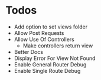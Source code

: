 # Todos
* Add option to set views folder
* Allow Post Requests
* Allow Use Of Controllers
    * Make controllers return view
* Better Docs
* Display Error For View Not Found
* Enable General Router Debug
* Enable Single Route Debug